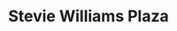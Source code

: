 ---
pid: mp166
title: Stevie Williams Plaza
location_transcription: Dilworth Skate Park
coordinates: "[-75.164612430369, 39.952566239514]"
zipcode: '19130'
gen_neighborhood: North Philadelphia
neighborhood: Art Museum,Francisville
outside_phl: 
age: '36'
age_range: 30-39
instagram: 
image_file_name: mp_166.jpg
proposal_transcription: 
topic: Sports
topic_summary: '0'
type: Sculpture Statue
keywords_other: Skate, Skateboarding, Sub-cultures
credit: 
image_labels: Tilted skateboard on a wooden platform
twitter: 
facebook: 
permalink: "/monuments/mp166/"
layout: item-page
---